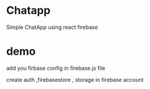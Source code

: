 # Chatapp
Simple ChatApp using react firebase


# demo

add you firbase config in firebase.js file

create auth ,firebasestore , storage in firebase account
